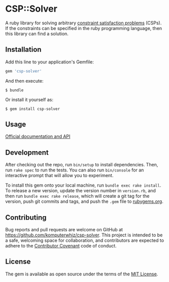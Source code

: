 # CSP::Solver
A ruby library for solving arbitrary [constraint satisfaction
problems][wiki-csp] (CSPs). If the constraints can be specified in the ruby
programming language, then this library can find a solution.

## Installation

Add this line to your application's Gemfile:

```ruby
gem 'csp-solver'
```

And then execute:

    $ bundle

Or install it yourself as:

    $ gem install csp-solver

## Usage

[Official documentation and API](http://komputerwiz.net/apps/csp-solver)

## Development

After checking out the repo, run `bin/setup` to install dependencies. Then, run `rake spec` to run the tests. You can also run `bin/console` for an interactive prompt that will allow you to experiment.

To install this gem onto your local machine, run `bundle exec rake install`. To release a new version, update the version number in `version.rb`, and then run `bundle exec rake release`, which will create a git tag for the version, push git commits and tags, and push the `.gem` file to [rubygems.org](https://rubygems.org).

## Contributing

Bug reports and pull requests are welcome on GitHub at https://github.com/komputerwhiz/csp-solver. This project is intended to be a safe, welcoming space for collaboration, and contributors are expected to adhere to the [Contributor Covenant](http://contributor-covenant.org) code of conduct.


## License

The gem is available as open source under the terms of the [MIT License](http://opensource.org/licenses/MIT).

[wiki-csp]: http://en.wikipedia.org/wiki/Constraint_satisfaction_problem

